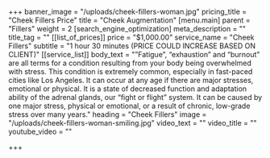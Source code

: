 +++
banner_image = "/uploads/cheek-fillers-woman.jpg"
pricing_title = "Cheek Fillers Price"
title = "Cheek Augmentation"
[menu.main]
parent = "Fillers"
weight = 2
[search_engine_optimization]
meta_description = ""
title_tag = ""
[[list_of_prices]]
price = "$1,000.00"
service_name = "Cheek Fillers"
subtitle = "1 hour 30 minutes (PRICE COULD INCREASE BASED ON CLIENT)"
[[service_list]]
body_text = "”Fatigue”, “exhaustion” and “burnout” are all terms for a condition resulting from your body being overwhelmed with stress. This condition is extremely common, especially in fast-paced cities like Los Angeles. It can occur at any age if there are major stresses, emotional or physical. It is a state of decreased function and adaptation ability of the adrenal glands, our “fight or flight” system. It can be caused by one major stress, physical or emotional, or a result of chronic, low-grade stress over many years."
heading = "Cheek Fillers"
image = "/uploads/cheek-fillers-woman-smiling.jpg"
video_text = ""
video_title = ""
youtube_video = ""

+++
